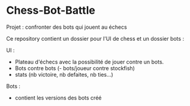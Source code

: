 # Chess-Bot-Battle

Projet :
  confronter des bots qui jouent au échecs

Ce repository contient un dossier pour l'UI de chess et un dossier bots :

UI :
  - Plateau d'échecs avec la possibilité de jouer contre un bots.
  - Bots contre bots
  (- bots/joueur contre stockfish) 
  - stats (nb victoire, nb defaites, nb ties...)

Bots :
  - contient les versions des bots créé
